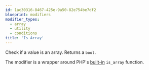 ```yaml
---
id: 1ac30316-8467-425e-9a50-82e754be7df2
blueprint: modifiers
modifier_types:
  - array
  - utility
  - conditions
title: 'Is Array'
---
```

Check if a value is an array. Returns a `bool`.

The modifier is a wrapper around PHP's [built-in](https://www.php.net/manual/en/function.is-array) `is_array` function.
